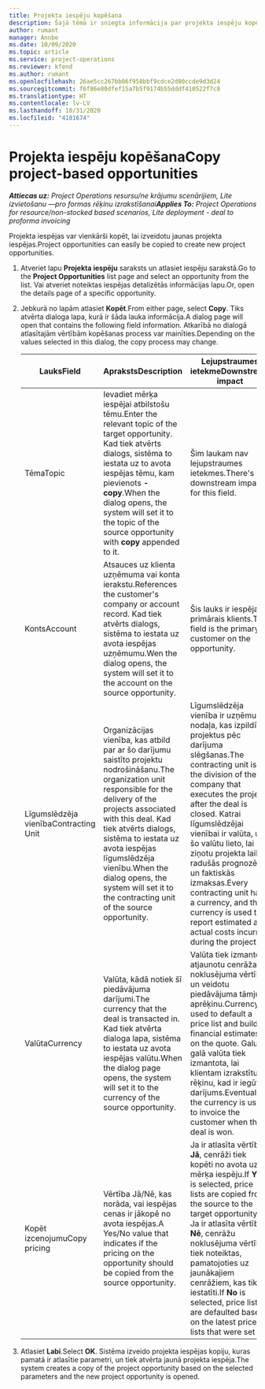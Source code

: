 ```yaml
---
title: Projekta iespēju kopēšana
description: Šajā tēmā ir sniegta informācija par projekta iespēju kopēšanu risinājumā Project Operations.
author: rumant
manager: Annbe
ms.date: 10/09/2020
ms.topic: article
ms.service: project-operations
ms.reviewer: kfend
ms.author: rumant
ms.openlocfilehash: 26ae5cc267bb06f958bbf9cdce2d80ccde9d3d24
ms.sourcegitcommit: f6f86e80dfef15a7b5f9174b55dddf410522f7c8
ms.translationtype: HT
ms.contentlocale: lv-LV
ms.lasthandoff: 10/31/2020
ms.locfileid: "4181674"
---
```

# <a name="copy-project-based-opportunities"></a><span data-ttu-id="4aa5b-103">Projekta iespēju kopēšana</span><span class="sxs-lookup"><span data-stu-id="4aa5b-103">Copy project-based opportunities</span></span>

<span data-ttu-id="4aa5b-104">_**Attiecas uz:** Project Operations resursu/ne krājumu scenārijiem, Lite izvietošanu —pro formas rēķinu izrakstīšanai_</span><span class="sxs-lookup"><span data-stu-id="4aa5b-104">_**Applies To:** Project Operations for resource/non-stocked based scenarios, Lite deployment - deal to proforma invoicing_</span></span>


<span data-ttu-id="4aa5b-105">Projekta iespējas var vienkārši kopēt, lai izveidotu jaunas projekta iespējas.</span><span class="sxs-lookup"><span data-stu-id="4aa5b-105">Project opportunities can easily be copied to create new project opportunities.</span></span> 

1. <span data-ttu-id="4aa5b-106">Atveriet lapu **Projekta iespēju** saraksts un atlasiet iespēju sarakstā.</span><span class="sxs-lookup"><span data-stu-id="4aa5b-106">Go to the **Project Opportunities** list page and select an opportunity from the list.</span></span> <span data-ttu-id="4aa5b-107">Vai atveriet noteiktas iespējas detalizētās informācijas lapu.</span><span class="sxs-lookup"><span data-stu-id="4aa5b-107">Or, open the details page of a specific opportunity.</span></span> 
2. <span data-ttu-id="4aa5b-108">Jebkurā no lapām atlasiet **Kopēt**.</span><span class="sxs-lookup"><span data-stu-id="4aa5b-108">From either page, select **Copy**.</span></span> <span data-ttu-id="4aa5b-109">Tiks atvērta dialoga lapa, kurā ir šāda lauka informācija.</span><span class="sxs-lookup"><span data-stu-id="4aa5b-109">A dialog page will open that contains the following field information.</span></span> <span data-ttu-id="4aa5b-110">Atkarībā no dialogā atlasītajām vērtībām kopēšanas process var mainīties.</span><span class="sxs-lookup"><span data-stu-id="4aa5b-110">Depending on the values selected in this dialog, the copy process may change.</span></span>

    | <span data-ttu-id="4aa5b-111">**Lauks**</span><span class="sxs-lookup"><span data-stu-id="4aa5b-111">**Field**</span></span> | <span data-ttu-id="4aa5b-112">**Apraksts**</span><span class="sxs-lookup"><span data-stu-id="4aa5b-112">**Description**</span></span> | <span data-ttu-id="4aa5b-113">**Lejupstraumes ietekme**</span><span class="sxs-lookup"><span data-stu-id="4aa5b-113">**Downstream impact**</span></span> |
    | --- | --- | --- |
    | <span data-ttu-id="4aa5b-114">Tēma</span><span class="sxs-lookup"><span data-stu-id="4aa5b-114">Topic</span></span> | <span data-ttu-id="4aa5b-115">Ievadiet mērķa iespējai atbilstošu tēmu.</span><span class="sxs-lookup"><span data-stu-id="4aa5b-115">Enter the relevant topic of the target opportunity.</span></span> <span data-ttu-id="4aa5b-116">Kad tiek atvērts dialogs, sistēma to iestata uz to avota iespējas tēmu, kam pievienots **-copy**.</span><span class="sxs-lookup"><span data-stu-id="4aa5b-116">When the dialog opens, the system will set it to the topic of the source opportunity with **copy** appended to it.</span></span> | <span data-ttu-id="4aa5b-117">Šim laukam nav lejupstraumes ietekmes.</span><span class="sxs-lookup"><span data-stu-id="4aa5b-117">There's no downstream impact for this field.</span></span> |
    | <span data-ttu-id="4aa5b-118">Konts</span><span class="sxs-lookup"><span data-stu-id="4aa5b-118">Account</span></span> | <span data-ttu-id="4aa5b-119">Atsauces uz klienta uzņēmuma vai konta ierakstu.</span><span class="sxs-lookup"><span data-stu-id="4aa5b-119">References the customer's company or account record.</span></span> <span data-ttu-id="4aa5b-120">Kad tiek atvērts dialogs, sistēma to iestata uz avota iespējas uzņēmumu.</span><span class="sxs-lookup"><span data-stu-id="4aa5b-120">Wen the dialog opens, the system will set it to the account on the source opportunity.</span></span> | <span data-ttu-id="4aa5b-121">Šis lauks ir iespējas primārais klients.</span><span class="sxs-lookup"><span data-stu-id="4aa5b-121">This field is the primary customer on the opportunity.</span></span> |
    | <span data-ttu-id="4aa5b-122">Līgumslēdzēja vienība</span><span class="sxs-lookup"><span data-stu-id="4aa5b-122">Contracting Unit</span></span> | <span data-ttu-id="4aa5b-123">Organizācijas vienība, kas atbild par ar šo darījumu saistīto projektu nodrošināšanu.</span><span class="sxs-lookup"><span data-stu-id="4aa5b-123">The organization unit responsible for the delivery of the projects associated with this deal.</span></span> <span data-ttu-id="4aa5b-124">Kad tiek atvērts dialogs, sistēma to iestata uz avota iespējas līgumslēdzēja vienību.</span><span class="sxs-lookup"><span data-stu-id="4aa5b-124">When the dialog opens, the system will set it to the contracting unit of the source opportunity.</span></span> | <span data-ttu-id="4aa5b-125">Līgumslēdzēja vienība ir uzņēmuma nodaļa, kas izpildīs projektus pēc darījuma slēgšanas.</span><span class="sxs-lookup"><span data-stu-id="4aa5b-125">The contracting unit is the division of the company that executes the projects after the deal is closed.</span></span> <span data-ttu-id="4aa5b-126">Katrai līgumslēdzējai vienībai ir valūta, un šo valūtu lieto, lai ziņotu projekta laikā radušās prognozētās un faktiskās izmaksas.</span><span class="sxs-lookup"><span data-stu-id="4aa5b-126">Every contracting unit has a currency, and this currency is used to report estimated and actual costs incurred during the project.</span></span> |
    | <span data-ttu-id="4aa5b-127">Valūta</span><span class="sxs-lookup"><span data-stu-id="4aa5b-127">Currency</span></span> | <span data-ttu-id="4aa5b-128">Valūta, kādā notiek šī piedāvājuma darījumi.</span><span class="sxs-lookup"><span data-stu-id="4aa5b-128">The currency that the deal is transacted in.</span></span> <span data-ttu-id="4aa5b-129">Kad tiek atvērta dialoga lapa, sistēma to iestata uz avota iespējas valūtu.</span><span class="sxs-lookup"><span data-stu-id="4aa5b-129">When the dialog page opens, the system will set it to the currency of the source opportunity.</span></span> | <span data-ttu-id="4aa5b-130">Valūta tiek izmantota atjaunotu cenrāža noklusējuma vērtības un veidotu piedāvājuma tāmju aprēķinu.</span><span class="sxs-lookup"><span data-stu-id="4aa5b-130">Currency is used to default a price list and build financial estimates on the quote.</span></span> <span data-ttu-id="4aa5b-131">Galu galā valūta tiek izmantota, lai klientam izrakstītu rēķinu, kad ir iegūts darījums.</span><span class="sxs-lookup"><span data-stu-id="4aa5b-131">Eventually, the currency is used to invoice the customer when the deal is won.</span></span> |
    | <span data-ttu-id="4aa5b-132">Kopēt izcenojumu</span><span class="sxs-lookup"><span data-stu-id="4aa5b-132">Copy pricing</span></span> | <span data-ttu-id="4aa5b-133">Vērtība Jā/Nē, kas norāda, vai iespējas cenas ir jākopē no avota iespējas.</span><span class="sxs-lookup"><span data-stu-id="4aa5b-133">A Yes/No value that indicates if the pricing on the opportunity should be copied from the source opportunity.</span></span> | <span data-ttu-id="4aa5b-134">Ja ir atlasīta vērtība **Jā**, cenrāži tiek kopēti no avota uz mērķa iespēju.</span><span class="sxs-lookup"><span data-stu-id="4aa5b-134">If **Yes** is selected, price lists are copied from the source to the target opportunity.</span></span> <span data-ttu-id="4aa5b-135">Ja ir atlasīta vērtība **Nē**, cenrāžu noklusējuma vērtības tiek noteiktas, pamatojoties uz jaunākajiem cenrāžiem, kas tika iestatīti.</span><span class="sxs-lookup"><span data-stu-id="4aa5b-135">If **No** is selected, price lists are defaulted based on the latest price lists that were set up.</span></span> |

3. <span data-ttu-id="4aa5b-136">Atlasiet **Labi**.</span><span class="sxs-lookup"><span data-stu-id="4aa5b-136">Select **OK**.</span></span> <span data-ttu-id="4aa5b-137">Sistēma izveido projekta iespējas kopiju, kuras pamatā ir atlasītie parametri, un tiek atvērta jaunā projekta iespēja.</span><span class="sxs-lookup"><span data-stu-id="4aa5b-137">The system creates a copy of the project opportunity based on the selected parameters and the new project opportunity is opened.</span></span>
